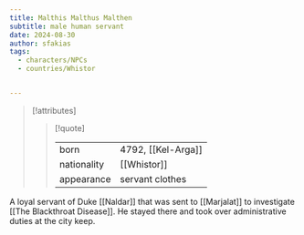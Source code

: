 ```yaml
---
title: Malthis Malthus Malthen
subtitle: male human servant
date: 2024-08-30
author: sfakias
tags:
  - characters/NPCs
  - countries/Whistor


---
```

> [!attributes]
> 
> > [!quote]
> >
> > | | |
> > | --- | --- |
> > | born | 4792, [[Kel-Arga]] |
> > | nationality | [[Whistor]] |
> > | appearance | servant clothes |

A loyal servant of Duke [[Naldar]] that was sent to [[Marjalat]] to investigate [[The Blackthroat Disease]]. He stayed there and took over administrative duties at the city keep.